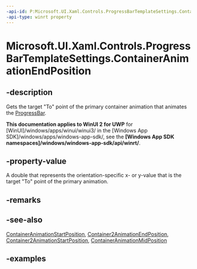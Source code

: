 ```yaml
---
-api-id: P:Microsoft.UI.Xaml.Controls.ProgressBarTemplateSettings.ContainerAnimationEndPosition
-api-type: winrt property
---
```


# Microsoft.UI.Xaml.Controls.ProgressBarTemplateSettings.ContainerAnimationEndPosition

<!--
public double ContainerAnimationEndPosition { get; set; }
-->

## -description

Gets the target "To" point of the primary container animation that animates the [ProgressBar](progressbar.md).

**This documentation applies to WinUI 2 for UWP** for [WinUI]/windows/apps/winui/winui3/ in the [Windows App SDK]/windows/apps/windows-app-sdk/, see the **[Windows App SDK namespaces]/windows/windows-app-sdk/api/winrt/**.

## -property-value

A double that represents the orientation-specific x- or y-value that is the target "To" point of the primary animation.

## -remarks

## -see-also

[ContainerAnimationStartPosition](progressbartemplatesettings_containeranimationstartposition.md), [Container2AnimationEndPosition](progressbartemplatesettings_container2animationendposition.md), [Container2AnimationStartPosition](progressbartemplatesettings_container2animationstartposition.md), [ContainerAnimationMidPosition](progressbartemplatesettings_containeranimationmidposition.md)

## -examples
